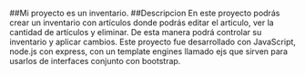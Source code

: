 ##Mi proyecto es un inventario.
##Descripcion
En este proyecto podrás crear un inventario con artículos donde podrás editar el articulo, ver la cantidad de artículos y eliminar. De esta manera podrá controlar su inventario y aplicar cambios. Este proyecto fue desarrollado con JavaScript, node.js con express, con un template engines llamado ejs que sirven para usarlos de interfaces conjunto con bootstrap.
